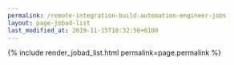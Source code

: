 ```yaml
---
permalink: /remote-integration-build-automation-engineer-jobs
layout: page-jobad-list
last_modified_at: 2019-11-15T18:32:50+0100
---
```

{% include render_jobad_list.html permalink=page.permalink %}
